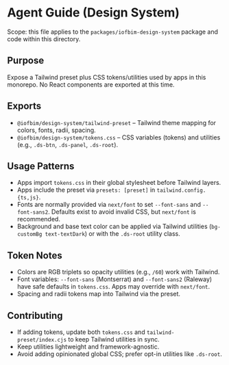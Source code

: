 # Agent Guide (Design System)

Scope: this file applies to the `packages/iofbim-design-system` package and code within this directory.

## Purpose

Expose a Tailwind preset plus CSS tokens/utilities used by apps in this monorepo. No React components are exported at this time.

## Exports

- `@iofbim/design-system/tailwind-preset` – Tailwind theme mapping for colors, fonts, radii, spacing.
- `@iofbim/design-system/tokens.css` – CSS variables (tokens) and utilities (e.g., `.ds-btn`, `.ds-panel`, `.ds-root`).

## Usage Patterns

- Apps import `tokens.css` in their global stylesheet before Tailwind layers.
- Apps include the preset via `presets: [preset]` in `tailwind.config.{ts,js}`.
- Fonts are normally provided via `next/font` to set `--font-sans` and `--font-sans2`. Defaults exist to avoid invalid CSS, but `next/font` is recommended.
- Background and base text color can be applied via Tailwind utilities (`bg-customBg text-textDark`) or with the `.ds-root` utility class.

## Token Notes

- Colors are RGB triplets so opacity utilities (e.g., `/60`) work with Tailwind.
- Font variables: `--font-sans` (Montserrat) and `--font-sans2` (Raleway) have safe defaults in `tokens.css`. Apps may override with `next/font`.
- Spacing and radii tokens map into Tailwind via the preset.

## Contributing

- If adding tokens, update both `tokens.css` and `tailwind-preset/index.cjs` to keep Tailwind utilities in sync.
- Keep utilities lightweight and framework-agnostic.
- Avoid adding opinionated global CSS; prefer opt-in utilities like `.ds-root`.

